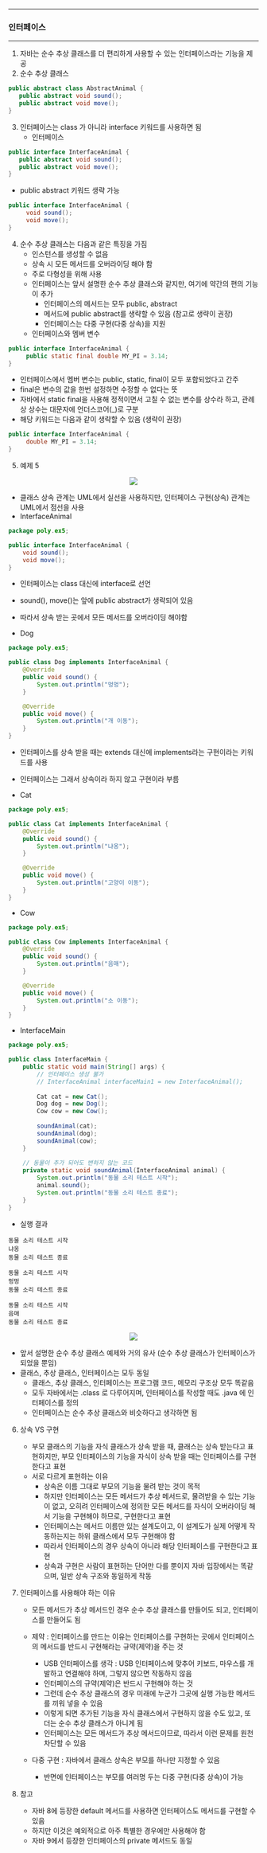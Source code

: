 ------
### 인터페이스
------
1. 자바는 순수 추상 클래스를 더 편리하게 사용할 수 있는 인터페이스라는 기능을 제공
2. 순수 추상 클래스
```java
public abstract class AbstractAnimal {
   public abstract void sound();
   public abstract void move();
}
```

3. 인터페이스는 class 가 아니라 interface 키워드를 사용하면 됨
   - 인터페이스
```java
public interface InterfaceAnimal {
   public abstract void sound();
   public abstract void move();
}
```

  - public abstract 키워드 생략 가능
```java
public interface InterfaceAnimal {
     void sound();
     void move();
}
```

4. 순수 추상 클래스는 다음과 같은 특징을 가짐
   - 인스턴스를 생성할 수 없음
   - 상속 시 모든 메서드를 오버라이딩 해야 함
   - 주로 다형성을 위해 사용
   - 인터페이스는 앞서 설명한 순수 추상 클래스와 같지만, 여기에 약간의 편의 기능이 추가
      + 인터페이스의 메서드는 모두 public, abstract
      + 메서드에 public abstract를 생략할 수 있음 (참고로 생략이 권장)
      + 인터페이스는 다중 구현(다중 상속)을 지원
   - 인터페이스와 멤버 변수
```java
public interface InterfaceAnimal {
     public static final double MY_PI = 3.14;
}
```
   - 인터페이스에서 멤버 변수는 public, static, final이 모두 포함되었다고 간주
   - final은 변수의 값을 한번 설정하면 수정할 수 없다는 뜻
   - 자바에서 static final을 사용해 정적이면서 고칠 수 없는 변수를 상수라 하고, 관례상 상수는 대문자에 언더스코어(_)로 구분
   - 해당 키워드는 다음과 같이 생략할 수 있음 (생략이 권장)
```java
public interface InterfaceAnimal {
     double MY_PI = 3.14;
}
```

5. 예제 5
<div align="center">
<img src="https://github.com/user-attachments/assets/57b03cb2-ac5c-4c58-af24-33d4138d6aef">
</div>

  - 클래스 상속 관계는 UML에서 실선을 사용하지만, 인터페이스 구현(상속) 관계는 UML에서 점선을 사용
  - InterfaceAnimal
```java
package poly.ex5;

public interface InterfaceAnimal {
    void sound();
    void move();
}
```
   - 인터페이스는 class 대신에 interface로 선언
   - sound(), move()는 앞에 public abstract가 생략되어 있음
   - 따라서 상속 받는 곳에서 모든 메서드를 오버라이딩 해야함

   - Dog
```java
package poly.ex5;

public class Dog implements InterfaceAnimal {
    @Override
    public void sound() {
        System.out.println("멍멍");
    }

    @Override
    public void move() {
        System.out.println("개 이동");
    }
}
```
   - 인터페이스를 상속 받을 때는 extends 대신에 implements라는 구현이라는 키워드를 사용
   - 인터페이스는 그래서 상속이라 하지 않고 구현이라 부름

   - Cat
```java
package poly.ex5;

public class Cat implements InterfaceAnimal {
    @Override
    public void sound() {
        System.out.println("냐옹");
    }

    @Override
    public void move() {
        System.out.println("고양이 이동");
    }
}
```

   - Cow
```java
package poly.ex5;

public class Cow implements InterfaceAnimal {
    @Override
    public void sound() {
        System.out.println("음매");        
    }

    @Override
    public void move() {
        System.out.println("소 이동");
    }
}
```

   - InterfaceMain
```java
package poly.ex5;

public class InterfaceMain {
    public static void main(String[] args) {
        // 인터페이스 생성 불가
        // InterfaceAnimal interfaceMain1 = new InterfaceAnimal();
        
        Cat cat = new Cat();
        Dog dog = new Dog();
        Cow cow = new Cow();
        
        soundAnimal(cat);
        soundAnimal(dog);
        soundAnimal(cow);
    }
    
    // 동물이 추가 되어도 변하지 않는 코드
    private static void soundAnimal(InterfaceAnimal animal) {
        System.out.println("동물 소리 테스트 시작");
        animal.sound();
        System.out.println("동물 소리 테스트 종료");
    }
}
```
   - 실행 결과
```
동물 소리 테스트 시작
냐옹
동물 소리 테스트 종료

동물 소리 테스트 시작
멍멍
동물 소리 테스트 종료

동물 소리 테스트 시작
음매
동물 소리 테스트 종료
```
<div align="center">
<img src="https://github.com/user-attachments/assets/00785689-e69a-428e-bc26-da30082d7431">
</div>

   - 앞서 설명한 순수 추상 클래스 예제와 거의 유사 (순수 추상 클래스가 인터페이스가 되었을 뿐임)
   - 클래스, 추상 클래스, 인터페이스는 모두 동일
      + 클래스, 추상 클래스, 인터페이스는 프로그램 코드, 메모리 구조상 모두 똑같음
      + 모두 자바에서는 .class 로 다루어지며, 인터페이스를 작성할 때도 .java 에 인터페이스를 정의
      + 인터페이스는 순수 추상 클래스와 비슷하다고 생각하면 됨

6. 상속 VS 구현
   - 부모 클래스의 기능을 자식 클래스가 상속 받을 때, 클래스는 상속 받는다고 표현하지만, 부모 인터페이스의 기능을 자식이 상속 받을 때는 인터페이스를 구현한다고 표현
   - 서로 다르게 표현하는 이유
     + 상속은 이름 그대로 부모의 기능을 물려 받는 것이 목적
     + 하지만 인터페이스는 모든 메서드가 추상 메서드로, 물려받을 수 있는 기능이 없고, 오히려 인터페이스에 정의한 모든 메서드를 자식이 오버라이딩 해서 기능을 구현해야 하므로, 구현한다고 표현
     + 인터페이스는 메서드 이름만 있는 설계도이고, 이 설계도가 실제 어떻게 작동하는지는 하위 클래스에서 모두 구현해야 함
     + 따라서 인터페이스의 경우 상속이 아니라 해당 인터페이스를 구현한다고 표현
     + 상속과 구현은 사람이 표현하는 단어만 다를 뿐이지 자바 입장에서는 똑같으며, 일반 상속 구조와 동일하게 작동

7. 인터페이스를 사용해야 하는 이유
    - 모든 메서드가 추상 메서드인 경우 순수 추상 클래스를 만들어도 되고, 인터페이스를 만들어도 됨
    - 제약 : 인터페이스를 만드는 이유는 인터페이스를 구현하는 곳에서 인터페이스의 메서드를 반드시 구현해라는 규약(제약)을 주는 것
      + USB 인터페이스를 생각 :  USB 인터페이스에 맞추어 키보드, 마우스를 개발하고 연결해야 하며, 그렇지 않으면 작동하지 않음
      + 인터페이스의 규약(제약)은 반드시 구현해야 하는 것
      + 그런데 순수 추상 클래스의 경우 미래에 누군가 그곳에 실행 가능한 메서드를 끼워 넣을 수 있음
      + 이렇게 되면 추가된 기능을 자식 클래스에서 구현하지 않을 수도 있고, 또 더는 순수 추상 클래스가 아니게 됨
      + 인터페이스는 모든 메서드가 추상 메서드이므로, 따라서 이런 문제를 원천 차단할 수 있음

   - 다중 구현 : 자바에서 클래스 상속은 부모를 하나만 지정할 수 있음
      + 반면에 인터페이스는 부모를 여러명 두는 다중 구현(다중 상속)이 가능

8. 참고
   - 자바 8에 등장한 default 메서드를 사용하면 인터페이스도 메서드를 구현할 수 있음
   - 하지만 이것은 예외적으로 아주 특별한 경우에만 사용해야 함
   - 자바 9에서 등장한 인터페이스의 private 메서드도 동일

